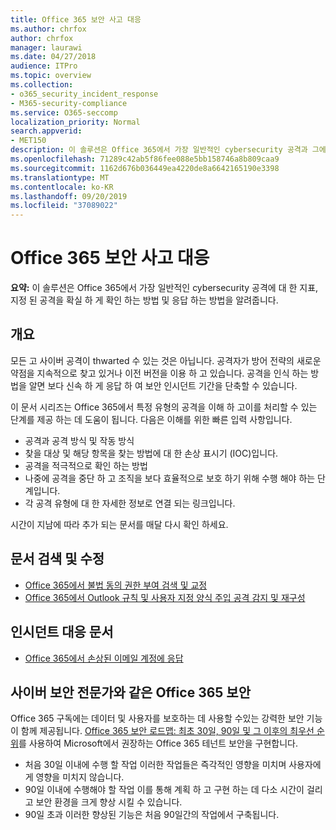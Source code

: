 ```yaml
---
title: Office 365 보안 사고 대응
ms.author: chrfox
author: chrfox
manager: laurawi
ms.date: 04/27/2018
audience: ITPro
ms.topic: overview
ms.collection:
- o365_security_incident_response
- M365-security-compliance
ms.service: O365-seccomp
localization_priority: Normal
search.appverid:
- MET150
description: 이 솔루션은 Office 365에서 가장 일반적인 cybersecurity 공격과 그에 대응 하는 방법에 대해 설명 합니다.
ms.openlocfilehash: 71289c42ab5f86fee088e5bb158746a8b809caa9
ms.sourcegitcommit: 1162d676b036449ea4220de8a6642165190e3398
ms.translationtype: MT
ms.contentlocale: ko-KR
ms.lasthandoff: 09/20/2019
ms.locfileid: "37089022"
---
```

# <a name="office-365-security-incident-response"></a>Office 365 보안 사고 대응

 **요약:** 이 솔루션은 Office 365에서 가장 일반적인 cybersecurity 공격에 대 한 지표, 지정 된 공격을 확실 하 게 확인 하는 방법 및 응답 하는 방법을 알려줍니다.
  
## <a name="overview"></a>개요
모든 고 사이버 공격이 thwarted 수 있는 것은 아닙니다. 공격자가 방어 전략의 새로운 약점을 지속적으로 찾고 있거나 이전 버전을 이용 하 고 있습니다. 공격을 인식 하는 방법을 알면 보다 신속 하 게 응답 하 여 보안 인시던트 기간을 단축할 수 있습니다.

이 문서 시리즈는 Office 365에서 특정 유형의 공격을 이해 하 고이를 처리할 수 있는 단계를 제공 하는 데 도움이 됩니다. 다음은 이해를 위한 빠른 입력 사항입니다.
 
- 공격과 공격 방식 및 작동 방식
- 찾을 대상 및 해당 항목을 찾는 방법에 대 한 손상 표시기 (IOC)입니다.
- 공격을 적극적으로 확인 하는 방법
- 나중에 공격을 중단 하 고 조직을 보다 효율적으로 보호 하기 위해 수행 해야 하는 단계입니다.
- 각 공격 유형에 대 한 자세한 정보로 연결 되는 링크입니다.

시간이 지남에 따라 추가 되는 문서를 매달 다시 확인 하세요.

## <a name="detect-and-remediate-articles"></a>문서 검색 및 수정

- [Office 365에서 불법 동의 권한 부여 검색 및 교정](detect-and-remediate-illicit-consent-grants.md)
- [Office 365에서 Outlook 규칙 및 사용자 지정 양식 주입 공격 감지 및 재구성](detect-and-remediate-outlook-rules-forms-attack.md)


## <a name="incident-response-articles"></a>인시던트 대응 문서

- [Office 365에서 손상된 이메일 계정에 응답](/compliance/responding-to-a-compromised-email-account.md)

## <a name="secure-office-365-like-a-cybersecurity-pro"></a>사이버 보안 전문가와 같은 Office 365 보안
Office 365 구독에는 데이터 및 사용자를 보호하는 데 사용할 수있는 강력한 보안 기능이 함께 제공됩니다.  [Office 365 보안 로드맵: 최초 30일, 90일 및 그 이후의 최우선 순위](https://support.office.com/article/Office-365-security-roadmap-Top-priorities-for-the-first-30-days-90-days-and-beyond-28c86a1c-e4dd-4aad-a2a6-c768a21cb352)를 사용하여 Microsoft에서 권장하는 Office 365 테넌트 보안을 구현합니다.
- 처음 30일 이내에 수행 할 작업  이러한 작업들은 즉각적인 영향을 미치며 사용자에게 영향을 미치지 않습니다.
- 90일 이내에 수행해야 할 작업 이를 통해 계획 하 고 구현 하는 데 다소 시간이 걸리고 보안 환경을 크게 향상 시킬 수 있습니다.
- 90일 초과 이러한 향상된 기능은 처음 90일간의 작업에서 구축됩니다.






